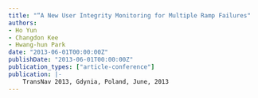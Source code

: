```yaml
---
title: "“A New User Integrity Monitoring for Multiple Ramp Failures"
authors:
- Ho Yun
- Changdon Kee
- Hwang-hun Park
date: "2013-06-01T00:00:00Z"
publishDate: "2013-06-01T00:00:00Z"
publication_types: ["article-conference"]
publication: |-
    TransNav 2013, Gdynia, Poland, June, 2013
---
```

